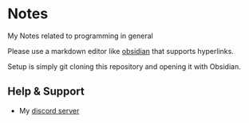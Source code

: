 # Notes
My Notes related to programming in general

Please use a markdown editor like [obsidian](https://obsidian.md) that supports hyperlinks.

Setup is simply git cloning this repository and opening it with Obsidian.


## Help & Support
- My [discord server](https://discord.gg/fuf8t4JWDV)
